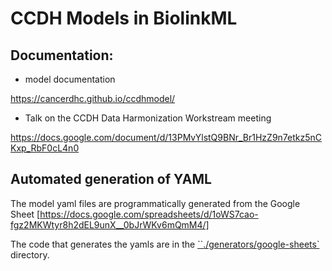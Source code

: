 # CCDH Models in BiolinkML

## Documentation:

* model documentation

https://cancerdhc.github.io/ccdhmodel/

* Talk on the CCDH Data Harmonization Workstream meeting

https://docs.google.com/document/d/13PMvYlstQ9BNr_Br1HzZ9n7etkz5nCKxp_RbF0cL4n0


## Automated generation of YAML

The model yaml files are programmatically generated from the Google Sheet [https://docs.google.com/spreadsheets/d/1oWS7cao-fgz2MKWtyr8h2dEL9unX__0bJrWKv6mQmM4/]

The code that generates the yamls are in the [``./generators/google-sheets`](./generators/google-sheets) directory.
